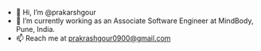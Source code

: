 - 👋 Hi, I’m @prakarshgour
- 🌱 I’m currently working as an Associate Software Engineer at MindBody, Pune, India.
- 📫 Reach me at prakrashgour0900@gmail.com

